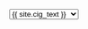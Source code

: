 <div class="choose pull-right">
 <select class="ch-platform dropdown">
            <option value="cig">{{ site.cig_text }}</option>
            <option value="onp">{{ site.onp_text }}</option>
            <!--XXX <option value="hdi">{{ site.hdi_text }}</option> -->
    </select> 
</div>
